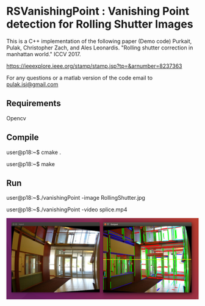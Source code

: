 # RSVanishingPoint : Vanishing Point detection for Rolling Shutter Images

This is a C++ implementation of the following paper (Demo code)
Purkait, Pulak, Christopher Zach, and Ales Leonardis. "Rolling shutter correction in manhattan world." ICCV 2017.

https://ieeexplore.ieee.org/stamp/stamp.jsp?tp=&arnumber=8237363

For any questions or a matlab version of the code email to pulak.isi@gmail.com 

## Requirements
Opencv 

## Compile 
user@p18:~$ cmake .

user@p18:~$ make 

## Run 
user@p18:~$./vanishingPoint -image RollingShutter.jpg 

user@p18:~$./vanishingPoint -video splice.mp4

![GitHub Logo](logo.png)
